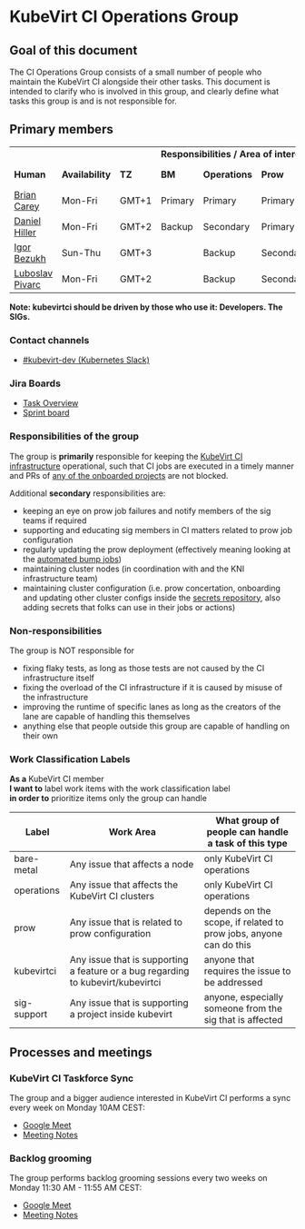 # KubeVirt CI Operations Group


## Goal of this document

The CI Operations Group consists of a small number of people who maintain the KubeVirt CI alongside their other tasks. This document is intended to clarify who is involved in this group, and clearly define what tasks this group is and is not responsible for.


## Primary members

<table>
  <tr>
   <td></td>
   <td></td>
   <td></td>
   <td colspan="5" ><b>Responsibilities / Area of interest</b></td>
  </tr>
  <tr>
   <td><b>Human</b></td>
   <td><b>Availability</b></td>
   <td><b>TZ</b></td>
   <td><b>BM</b></td>
   <td><b>Operations</b></td>
   <td><b>Prow</b></td>
   <td><b>kubevirtci</b></td>
   <td><b>SIG Support</b></td>
  </tr>
  <tr>
   <td><a href="https://github.com/brianmcarey">Brian Carey</a></td>
   <td>Mon-Fri</td>
   <td>GMT+1</td>
   <td>Primary</td>
   <td>Primary</td>
   <td>Primary</td>
   <td>Backup</td>
   <td>Backup</td>
  </tr>
  <tr>
   <td><a href="https://github.com/dhiller">Daniel Hiller</a></td>
   <td>Mon-Fri</td>
   <td>GMT+2</td>
   <td>Backup</td>
   <td>Secondary</td>
   <td>Primary</td>
   <td>Backup</td>
   <td>Primary</td>
  </tr>
  <tr>
   <td><a href="https://github.com/enp0s3">Igor Bezukh</a></td>
   <td>Sun-Thu</td>
   <td>GMT+3</td>
   <td></td>
   <td>Backup</td>
   <td>Secondary</td>
   <td>Backup</td>
   <td>Secondary</td>
  </tr>
  <tr>
   <td><a href="https://github.com/xpivarc">Luboslav Pivarc</a></td>
   <td>Mon-Fri</td>
   <td>GMT+2</td>
   <td></td>
   <td>Backup</td>
   <td>Secondary</td>
   <td>Backup</td>
   <td>Secondary</td>
  </tr>
</table>


**Note: kubevirtci should be driven by those who use it: Developers. The SIGs.**

### Contact channels

* [#kubevirt-dev (Kubernetes Slack)](https://kubernetes.slack.com/archives/C0163DT0R8X)

### Jira Boards

* [Task Overview](https://issues.redhat.com/secure/RapidBoard.jspa?rapidView=15140)
* [Sprint board](https://issues.redhat.com/secure/RapidBoard.jspa?rapidView=15438&view=detail)


### Responsibilities of the group

The group is **primarily** responsible for keeping the [KubeVirt CI infrastructure](https://github.com/kubevirt/project-infra/blob/main/docs/infrastructure-components.md#infrastructure-components) operational, such that CI jobs are executed in a timely manner and PRs of [any of the onboarded projects](https://github.com/kubevirt/project-infra/tree/main/github/ci/prow-deploy/files/jobs) are not blocked.

Additional **secondary** responsibilities are:


* keeping an eye on prow job failures and notify members of the sig teams if required
* supporting and educating sig members in CI matters related to prow job configuration
* regularly updating the prow deployment (effectively meaning looking at the [automated bump jobs](https://github.com/kubevirt/project-infra/pulls/kubevirt-bot))
* maintaining cluster nodes (in coordination with and the KNI infrastructure team)
* maintaining cluster configuration (i.e. prow concertation, onboarding and updating other cluster configs inside the [secrets repository](https://github.com/kubevirt/secrets/), also adding secrets that folks can use in their jobs or actions)


### Non-responsibilities

The group is NOT responsible for



* fixing flaky tests, as long as those tests are not caused by the CI infrastructure itself
* fixing the overload of the CI infrastructure if it is caused by misuse of the infrastructure
* improving the runtime of specific lanes as long as the creators of the lane are capable of handling this themselves
* anything else that people outside this group are capable of handling on their own


### Work Classification Labels

**As a** KubeVirt CI member  
**I want to** label work items with the work classification label  
**in order to** prioritize items only the group can handle

| Label       | Work Area                                                                        | What group of people can handle a task of this type               |
|-------------|----------------------------------------------------------------------------------|-------------------------------------------------------------------|
| bare-metal  | Any issue that affects a node                                                    | only KubeVirt CI operations                                       |
| operations  | Any issue that affects the KubeVirt CI clusters                                  | only KubeVirt CI operations                                       |
| prow        | Any issue that is related to prow configuration                                  | depends on the scope, if related to prow jobs, anyone can do this |
| kubevirtci  | Any issue that is supporting a feature or a bug regarding to kubevirt/kubevirtci | anyone that requires the issue to be addressed                    |
| sig-support | Any issue that is supporting a project inside kubevirt                           | anyone, especially someone from the sig that is affected          |



## Processes and meetings


### KubeVirt CI Taskforce Sync

The group and a bigger audience interested in KubeVirt CI performs a sync every week on Monday 10AM CEST: 
* [Google Meet](https://meet.google.com/pcy-dnin-ojj)
* [Meeting Notes](https://docs.google.com/document/d/17eKwt7zaPsEcFrP6hVEz2Bvj_DVg3zJLIUMO0XM7kp4/edit?usp=drive_web)


### Backlog grooming

The group performs backlog grooming sessions every two weeks on Monday 11:30 AM - 11:55 AM CEST:
* [Google Meet](https://meet.google.com/orz-vyeh-kob)
* [Meeting Notes](https://docs.google.com/document/d/16N4O73aHzsSLsbaAfqabP6a1-kZave2DlJqoPDofL1c/edit?usp=meetingnotes&showmeetingnotespromo=true)
